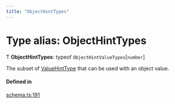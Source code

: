 ```yaml
---
title: "ObjectHintTypes"
---
```

# Type alias: ObjectHintTypes

Ƭ **ObjectHintTypes**: typeof `ObjectHintValueTypes`[`number`]

The subset of [ValueHintType](../enums/ValueHintType.md) that can be used with an object value.

#### Defined in

[schema.ts:191](https://github.com/coda/packs-sdk/blob/main/schema.ts#L191)
